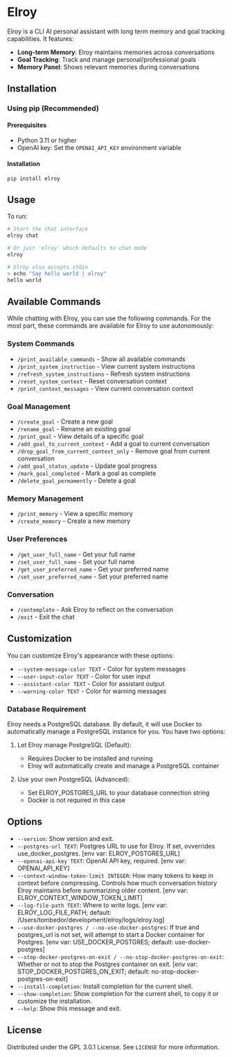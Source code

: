 # Elroy

Elroy is a CLI AI personal assistant with long term memory and goal tracking capabilities. It features:

- **Long-term Memory**: Elroy maintains memories across conversations
- **Goal Tracking**: Track and manage personal/professional goals
- **Memory Panel**: Shows relevant memories during conversations


## Installation

### Using pip (Recommended)

#### Prerequisites
- Python 3.11 or higher
- OpenAI key: Set the `OPENAI_API_KEY` environment variable

#### Installation
```
pip install elroy
```

## Usage

To run:
```bash
# Start the chat interface
elroy chat

# Or just 'elroy' which defaults to chat mode
elroy
```

```bash
# Elroy also accepts stdin
> echo "Say hello world | elroy"
hello world
```

## Available Commands

While chatting with Elroy, you can use the following commands. For the most part, these commands are available for Elroy to use autonomously:

### System Commands
- `/print_available_commands` - Show all available commands
- `/print_system_instruction` - View current system instructions
- `/refresh_system_instructions` - Refresh system instructions
- `/reset_system_context` - Reset conversation context
- `/print_context_messages` - View current conversation context

### Goal Management
- `/create_goal` - Create a new goal
- `/rename_goal` - Rename an existing goal
- `/print_goal` - View details of a specific goal
- `/add_goal_to_current_context` - Add a goal to current conversation
- `/drop_goal_from_current_context_only` - Remove goal from current conversation
- `/add_goal_status_update` - Update goal progress
- `/mark_goal_completed` - Mark a goal as complete
- `/delete_goal_permamently` - Delete a goal

### Memory Management
- `/print_memory` - View a specific memory
- `/create_memory` - Create a new memory

### User Preferences
- `/get_user_full_name` - Get your full name
- `/set_user_full_name` - Set your full name
- `/get_user_preferred_name` - Get your preferred name
- `/set_user_preferred_name` - Set your preferred name

### Conversation
- `/contemplate` - Ask Elroy to reflect on the conversation
- `/exit` - Exit the chat


## Customization

You can customize Elroy's appearance with these options:

- `--system-message-color TEXT` - Color for system messages
- `--user-input-color TEXT` - Color for user input
- `--assistant-color TEXT` - Color for assistant output
- `--warning-color TEXT` - Color for warning messages


### Database Requirement

Elroy needs a PostgreSQL database. By default, it will use Docker to automatically manage a PostgreSQL instance for you. You have two options:

1. Let Elroy manage PostgreSQL (Default):
   - Requires Docker to be installed and running
   - Elroy will automatically create and manage a PostgreSQL container

2. Use your own PostgreSQL (Advanced):
   - Set ELROY_POSTGRES_URL to your database connection string
   - Docker is not required in this case


## Options

* `--version`: Show version and exit.
* `--postgres-url TEXT`: Postgres URL to use for Elroy. If set, ovverrides use_docker_postgres.  [env var: ELROY_POSTGRES_URL]
* `--openai-api-key TEXT`: OpenAI API key, required.  [env var: OPENAI_API_KEY]
* `--context-window-token-limit INTEGER`: How many tokens to keep in context before compressing. Controls how much conversation history Elroy maintains before summarizing older content. [env var: ELROY_CONTEXT_WINDOW_TOKEN_LIMIT]
* `--log-file-path TEXT`: Where to write logs.  [env var: ELROY_LOG_FILE_PATH; default: /Users/tombedor/development/elroy/logs/elroy.log]
* `--use-docker-postgres / --no-use-docker-postgres`: If true and postgres_url is not set, will attempt to start a Docker container for Postgres.  [env var: USE_DOCKER_POSTGRES; default: use-docker-postgres]
* `--stop-docker-postgres-on-exit / --no-stop-docker-postgres-on-exit`: Whether or not to stop the Postgres container on exit.  [env var: STOP_DOCKER_POSTGRES_ON_EXIT; default: no-stop-docker-postgres-on-exit]
* `--install-completion`: Install completion for the current shell.
* `--show-completion`: Show completion for the current shell, to copy it or customize the installation.
* `--help`: Show this message and exit.


## License

Distributed under the GPL 3.0.1 License. See `LICENSE` for more information.
